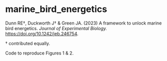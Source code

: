 # marine_bird_energetics
Dunn RE†, Duckworth J† & Green JA. (2023) A framework to unlock marine bird energetics. _Journal of Experimental Biology._ https://doi.org/10.1242/jeb.246754.

† contributed equally.


Code to reproduce Figures 1 & 2.
